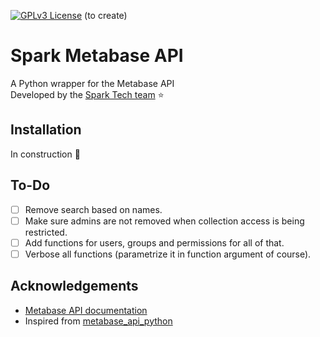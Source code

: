 [![GPLv3 License](https://img.shields.io/badge/License-GPL%20v3-yellow.svg)](https://opensource.org/licenses/)
(to create)

# Spark Metabase API

A Python wrapper for the Metabase API \
Developed by the [Spark Tech team](https://www.spark.do/) ⭐️

## Installation

In construction 🚧

## To-Do

- [ ] Remove search based on names.
- [ ] Make sure admins are not removed when collection access is being restricted.
- [ ] Add functions for users, groups and permissions for all of that.
- [ ] Verbose all functions (parametrize it in function argument of course).

## Acknowledgements

- [Metabase API documentation](https://www.metabase.com/docs/latest/api-documentation)
- Inspired from [metabase_api_python](https://github.com/vvaezian/metabase_api_python)
